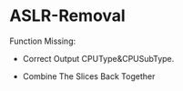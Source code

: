 # ASLR-Removal
Function Missing:

* Correct Output CPUType&CPUSubType.

* Combine The Slices Back Together

